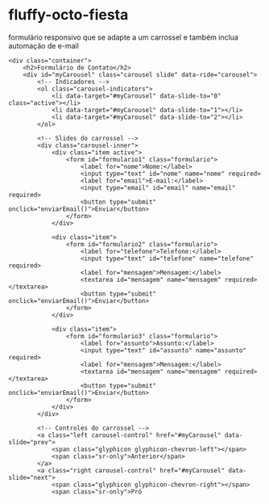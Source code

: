 # fluffy-octo-fiesta
formulário responsivo que se adapte a um carrossel e também inclua automação de e-mail

<!DOCTYPE html>
<html>
<head>
	<title>Formulário responsivo ao carrossel</title>
	<meta name="viewport" content="width=device-width, initial-scale=1">
	<link rel="stylesheet" href="https://maxcdn.bootstrapcdn.com/bootstrap/3.4.1/css/bootstrap.min.css">
	<script src="https://ajax.googleapis.com/ajax/libs/jquery/3.5.1/jquery.min.js"></script>
	<script src="https://maxcdn.bootstrapcdn.com/bootstrap/3.4.1/js/bootstrap.min.js"></script>
</head>
<body>

	<div class="container">
		<h2>Formulário de Contato</h2>
		<div id="myCarousel" class="carousel slide" data-ride="carousel">
			<!-- Indicadores -->
			<ol class="carousel-indicators">
				<li data-target="#myCarousel" data-slide-to="0" class="active"></li>
				<li data-target="#myCarousel" data-slide-to="1"></li>
				<li data-target="#myCarousel" data-slide-to="2"></li>
			</ol>

			<!-- Slides do carrossel -->
			<div class="carousel-inner">
				<div class="item active">
					<form id="formulario1" class="formulario">
						<label for="nome">Nome:</label>
						<input type="text" id="nome" name="nome" required>
						<label for="email">E-mail:</label>
						<input type="email" id="email" name="email" required>
						<button type="submit" onclick="enviarEmail()">Enviar</button>
					</form>
				</div>

				<div class="item">
					<form id="formulario2" class="formulario">
						<label for="telefone">Telefone:</label>
						<input type="text" id="telefone" name="telefone" required>
						<label for="mensagem">Mensagem:</label>
						<textarea id="mensagem" name="mensagem" required></textarea>
						<button type="submit" onclick="enviarEmail()">Enviar</button>
					</form>
				</div>

				<div class="item">
					<form id="formulario3" class="formulario">
						<label for="assunto">Assunto:</label>
						<input type="text" id="assunto" name="assunto" required>
						<label for="mensagem">Mensagem:</label>
						<textarea id="mensagem" name="mensagem" required></textarea>
						<button type="submit" onclick="enviarEmail()">Enviar</button>
					</form>
				</div>
			</div>

			<!-- Controles do carrossel -->
			<a class="left carousel-control" href="#myCarousel" data-slide="prev">
				<span class="glyphicon glyphicon-chevron-left"></span>
				<span class="sr-only">Anterior</span>
			</a>
			<a class="right carousel-control" href="#myCarousel" data-slide="next">
				<span class="glyphicon glyphicon-chevron-right"></span>
				<span class="sr-only">Pró
